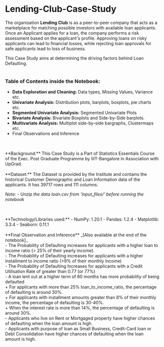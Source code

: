 # Lending-Club-Case-Study

The organisation **Lending Club** is as a peer-to-peer company that acts as a marketplace for matching possible investors with available loan applicants. 
Once an Applicant applies for a loan, the company performs a risk assessment based on the applicant's profile.
Approving loans on risky applicants can lead to financial losses, while rejecting loan approvals for safe applicants lead to loss of business.

This Case Study aims at determining the driving factors behind Loan Defaulting.
<br/>
<br/>
### Table of Contents inside the Notebook:

- **Data Exploration and Cleaning:** Data types, Missing Values, Variance etc.
- **Univariate Analysis:** Distribution plots, barplots, boxplots, pie charts etc.
- **Segmented Univariate Analysis:** Segmented Univariate Plots
- **Bivariate Analysis:** Bivariate Boxplots and Side-by-Side barplots.
- **Multivariate Analysis:** Multiplot side-by-side bargraphs, Clustermaps etc.
- Final Observations and Inference

<br/>
<br/>
**Background:** This Case Study is a Part of Statistics Essentials Course of the Exec. Post Graduate Programme by IIIT-Bangalore in Association with UpGrad.
<br/>
<br/>
**Dataset:** The Dataset is provided by the Institute and contains the historical Customer Demographic and Loan Information data of the applicants. It has 39717 rows and 111 columns. 

_Note:_
_- Unzip the data loan.csv from 'input_files/' before running the notebook_


<br/>
<br/>
**Technology/Libraries used:**
- NumPy: 1.20.1
- Pandas: 1.2.4
- Matplotlib: 3.3.4
- Seaborn: 0.11.1


<br/>
<br/>
**Final Observation and Inference** _[Also available at the end of the notebook]_ <br/>
- The Probability of Defaulting increases for applicants with a higher loan to income ratio (> 25% of their yearly income). <br/>
- The Probability of Defaulting increases for applicants with a higher installment to income ratio (>9% of their monthly income)<br/>
- The Probability of Defaulting Increases for applicants with a Credit Utilisation Rate of greater than 0.77 (or 77%)<br/>
- A loan lent out at a higher term of 60 months has more probability of being defaulted <br/>
    + For applicants with more than 25% loan_to_income_ratio, the percentage of defaulting is around 30%. <br/>
    + For applicants with installment amounts greater than 8% of their monthly income, the percentage of defaulting is 30-40%. <br/>
    + When the interest rate is more than 14%, the percentage of defaulting is around 30%. <br/>
- Applicants who live on Rent or Mortgaged property have higher chances of defaulting when the loan amount is high. <br/>
- Applicants with purpose of loan as Small Business, Credit-Card loan or Debt Consolidation have higher chances of defaulting when the loan amount is high. <br/>
